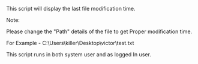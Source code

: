 This script will display the last file modification time.

Note:

Please change the "Path" details of the file to get Proper modification time.

For Example   -  C:\Users\killer\Desktop\victor\test.txt

This script runs in both system user and as logged In user.